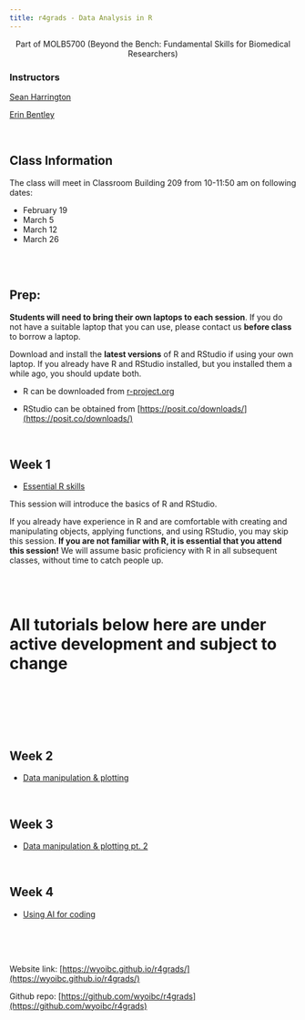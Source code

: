 ```yaml
---
title: r4grads - Data Analysis in R
---
```


<center>
Part of MOLB5700 (Beyond the Bench: Fundamental Skills for Biomedical Researchers)
</center>

### Instructors

[Sean Harrington](mailto:sharrin2@uwyo.edu)

[Erin Bentley](mailto:ebentley@uwyo.edu)

<br>

## Class Information

The class will meet in Classroom Building 209 from 10-11:50 am on following dates:

- February 19
- March 5
- March 12
- March 26

<br>
<br>


## Prep:

**Students will need to bring their own laptops to each session**. If you do not have a suitable laptop that you can use, please contact us **before class** to borrow a laptop.

Download and install the **latest versions** of R and RStudio if using your own laptop. If you already have R and RStudio installed, but you installed them a while ago, you should update both.

- R can be downloaded from [r-project.org](https://ftp.osuosl.org/pub/cran/)

- RStudio can be obtained from [https://posit.co/downloads/](https://posit.co/downloads/)




<br>

## Week 1

- [Essential R skills](Module_1/Intro_R.html)

This session will introduce the basics of R and RStudio.

If you already have experience in R and are comfortable with creating and manipulating objects, applying functions, and using RStudio, you may skip this session. **If you are not familiar with R, it is essential that you attend this session!** We will assume basic proficiency with R in all subsequent classes, without time to catch people up.


<br>
<br>

# All tutorials below here are under active development and subject to change

<br>
<br>
<br>
<br>


<br>

## Week 2

- [Data manipulation & plotting](Module_2/R_Data_manip_viz.html)


<br>

## Week 3

- [Data manipulation & plotting pt. 2](Module_3/R_Data_manip_viz_pt2.html)

<br>


## Week 4

- [Using AI for coding](Module_4/R_week_4.html)




<br>
<br>
<br>

Website link: [https://wyoibc.github.io/r4grads/](https://wyoibc.github.io/r4grads/)

Github repo: [https://github.com/wyoibc/r4grads](https://github.com/wyoibc/r4grads)


<br><br><br><br>
<br><br><br><br>




